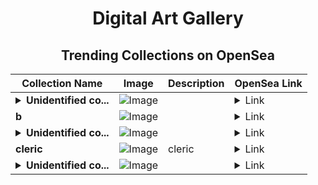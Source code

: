 <div align="center">

# Digital Art Gallery

## Trending Collections on OpenSea

| Collection Name                       | Image                                                                                     | Description                       | OpenSea Link                                                                                          |
|---------------------------------------|-------------------------------------------------------------------------------------------|-----------------------------------|--------------------------------------------------------------------------------------------------------|
| **<details><summary>Unidentified co...</summary>Unidentified contract 117a6035-8cb4-4577-93e3-57a7b420c8f2</details>** | ![Image](https://i.seadn.io/s/raw/files/cf57d187551dd413e4295042fa0b97b2.jpg?w=500&auto=format?w=200&auto=format) |  | <details><summary>Link</summary>[Unidentified contract 117a6035-8cb4-4577-93e3-57a7b420c8f2](https://opensea.io/collection/unidentified-contract-117a6035-8cb4-4577-93e3-57a7)</details> |
| **b** | ![Image](https://i.seadn.io/s/raw/files/184e879e8a72d766d5e53fa9cfa29237.jpg?w=500&auto=format?w=200&auto=format) |  | <details><summary>Link</summary>[b](https://opensea.io/collection/b-6765)</details> |
| **<details><summary>Unidentified co...</summary>Unidentified contract 47d6cc95-33d3-4754-9b69-78817247e49d</details>** | ![Image](https://i.seadn.io/s/raw/files/a837708742ad8afcb35eb60ba787976d.jpg?w=500&auto=format?w=200&auto=format) |  | <details><summary>Link</summary>[Unidentified contract 47d6cc95-33d3-4754-9b69-78817247e49d](https://opensea.io/collection/unidentified-contract-47d6cc95-33d3-4754-9b69-7881)</details> |
| **cleric** | ![Image](https://i.seadn.io/s/raw/files/6ada9e071b36215c82663aa3dd8d68f0.png?w=500&auto=format?w=200&auto=format) | cleric | <details><summary>Link</summary>[cleric](https://opensea.io/collection/cleric-7)</details> |
| **<details><summary>Unidentified co...</summary>Unidentified contract eaa0b30b-c42c-4c84-a6d9-9d73c5d32199</details>** | ![Image](https://i.seadn.io/s/raw/files/a837708742ad8afcb35eb60ba787976d.jpg?w=500&auto=format?w=200&auto=format) |  | <details><summary>Link</summary>[Unidentified contract eaa0b30b-c42c-4c84-a6d9-9d73c5d32199](https://opensea.io/collection/unidentified-contract-eaa0b30b-c42c-4c84-a6d9-9d73)</details> |

</div>